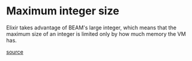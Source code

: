 # Maximum integer size

Elixir takes advantage of BEAM's large integer, which means that the maximum
size of an integer is limited only by how much memory the VM has.

[source](http://erlang.org/doc/efficiency_guide/advanced.html)
